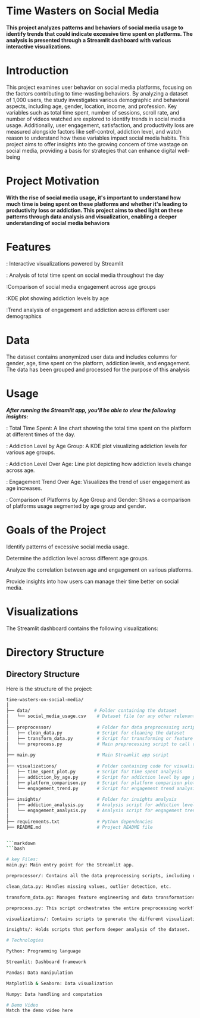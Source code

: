 # Time Wasters on Social Media
**This project analyzes patterns and behaviors of social media usage to identify trends that could indicate excessive time spent on platforms. The analysis is presented through a Streamlit dashboard with various interactive visualizations**.
# Introduction
This project examines user behavior on social media platforms, focusing on the factors contributing to time-wasting behaviors. By analyzing a dataset of 1,000 users, the study investigates various demographic and behavioral aspects, including age, gender, location, income, and profession. Key variables such as total time spent, number of sessions, scroll rate, and number of videos watched are explored to identify trends in social media usage. Additionally, user engagement, satisfaction, and productivity loss are measured alongside factors like self-control, addiction level, and watch reason to understand how these variables impact social media habits. This project aims to offer insights into the growing concern of time wastage on social media, providing a basis for strategies that can enhance digital well-being

# Project Motivation
**With the rise of social media usage, it's important to understand how much time is being spent on these platforms and whether it's leading to productivity loss or addiction. This project aims to shed light on these patterns through data analysis and visualization, enabling a deeper understanding of social media behaviors**

# Features
: Interactive visualizations powered by Streamlit

: Analysis of total time spent on social media throughout the day

:Comparison of social media engagement across age groups

:KDE plot showing addiction levels by age

:Trend analysis of engagement and addiction across different user demographics

# Data
The dataset contains anonymized user data and includes columns for gender, age, time spent on the platform, addiction levels, and engagement. The data has been grouped and processed for the purpose of this analysis
# Usage
***After running the Streamlit app, you'll be able to view the following insights:***

: Total Time Spent: A line chart showing the total time spent on the platform at different times of the day.

: Addiction Level by Age Group: A KDE plot visualizing addiction levels for various age groups.

: Addiction Level Over Age: Line plot depicting how addiction levels change across age.

: Engagement Trend Over Age: Visualizes the trend of user engagement as age increases.

: Comparison of Platforms by Age Group and Gender: Shows a comparison of platforms usage segmented by age group and gender.
# Goals of the Project

Identify patterns of excessive social media usage.

Determine the addiction level across different age groups.

Analyze the correlation between age and engagement on various platforms.

Provide insights into how users can manage their time better on social media.

# Visualizations
The Streamlit dashboard contains the following visualizations:



# Directory Structure
## Directory Structure

Here is the structure of the project:

```bash
time-wasters-on-social-media/
│
├── data/                        # Folder containing the dataset
│   └── social_media_usage.csv    # Dataset file (or any other relevant dataset)
│
├── preprocessor/                 # Folder for data preprocessing scripts
│   ├── clean_data.py             # Script for cleaning the dataset
│   ├── transform_data.py         # Script for transforming or feature engineering
│   └── preprocess.py             # Main preprocessing script to call other preprocessing functions
│
├── main.py                       # Main Streamlit app script
│
├── visualizations/               # Folder containing code for visualizations
│   ├── time_spent_plot.py        # Script for time spent analysis
│   ├── addiction_by_age.py       # Script for addiction level by age plot
│   ├── platform_comparison.py    # Script for platform comparison plot
│   └── engagement_trend.py       # Script for engagement trend analysis
│
├── insights/                     # Folder for insights analysis
│   ├── addiction_analysis.py     # Analysis script for addiction levels
│   └── engagement_analysis.py    # Analysis script for engagement trends
│
├── requirements.txt              # Python dependencies
├── README.md                     # Project README file


```markdown
```bash

# key Files:
main.py: Main entry point for the Streamlit app.

preprocessor/: Contains all the data preprocessing scripts, including data cleaning and transformation.

clean_data.py: Handles missing values, outlier detection, etc.

transform_data.py: Manages feature engineering and data transformations.

preprocess.py: This script orchestrates the entire preprocessing workflow by calling other scripts.

visualizations/: Contains scripts to generate the different visualizations used in the dashboard.

insights/: Holds scripts that perform deeper analysis of the dataset.

# Technologies

Python: Programming language

Streamlit: Dashboard framework

Pandas: Data manipulation

Matplotlib & Seaborn: Data visualization

Numpy: Data handling and computation

# Demo Video
Watch the demo video here 







